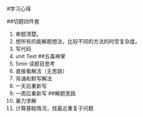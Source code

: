 #学习心得

##切题四件套
1. 审题清楚。
2. 想所有的能解题想法，比较不同的方法的时空复杂度。
3. 写代码
4. unit Test
##五毒神掌
1. 5min 读题目思考
2. 直接看解法（无思路）
3. 背诵和默写解法
4. 一天后重新写
5. 一周后重新写
##解题思路
1. 暴力求解
2. 计算基础情况，找最近重复子问题